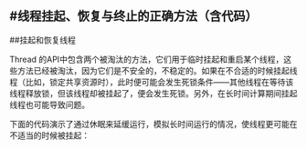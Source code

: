 #线程挂起、恢复与终止的正确方法（含代码）
---

##挂起和恢复线程

Thread 的API中包含两个被淘汰的方法，它们用于临时挂起和重启某个线程，这些方法已经被淘汰，因为它们是不安全的，不稳定的。如果在不合适的时候挂起线程（比如，锁定共享资源时），此时便可能会发生死锁条件——其他线程在等待该线程释放锁，但该线程却被挂起了，便会发生死锁。另外，在长时间计算期间挂起线程也可能导致问题。

下面的代码演示了通过休眠来延缓运行，模拟长时间运行的情况，使线程更可能在不适当的时候被挂起：

```

```